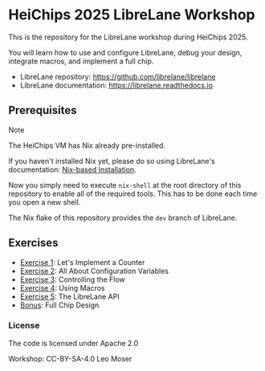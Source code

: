 # HeiChips 2025 LibreLane Workshop

This is the repository for the LibreLane workshop during HeiChips 2025.

You will learn how to use and configure LibreLane, debug your design, integrate macros, and implement a full chip.

- LibreLane repository: https://github.com/librelane/librelane
- LibreLane documentation: https://librelane.readthedocs.io

## Prerequisites

> [!NOTE]
> The HeiChips VM has Nix already pre-installed.

If you haven't installed Nix yet, please do so using LibreLane's documentation: [Nix-based Installation](https://librelane.readthedocs.io/en/latest/getting_started/common/nix_installation/index.html). 

Now you simply need to execute `nix-shell` at the root directory of this repository to enable all of the required tools. This has to be done each time you open a new shell.

The Nix flake of this repository provides the `dev` branch of LibreLane.

## Exercises

- [Exercise 1](exercise_1/README.md): Let's Implement a Counter
- [Exercise 2](exercise_2/README.md): All About Configuration Variables
- [Exercise 3](exercise_3/README.md): Controlling the Flow
- [Exercise 4](exercise_4/README.md): Using Macros
- [Exercise 5](exercise_5/README.md): The LibreLane API
- [Bonus](bonus/README.md): Full Chip Design

### License

The code is licensed under Apache 2.0

Workshop: CC-BY-SA-4.0 Leo Moser

